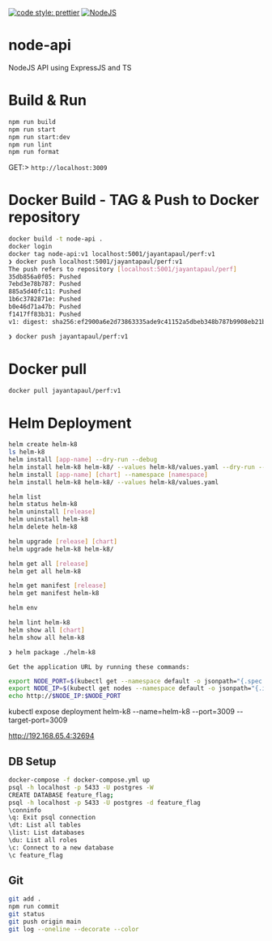 [![code style: prettier](https://img.shields.io/badge/code_style-prettier-ff69b4.svg?style=flat-square)](https://github.com/prettier/prettier)
[![NodeJS](https://img.shields.io/badge/nodejs-nodejs.svg?style=flat-square)](https://nodejs.org/en/docs)

# node-api

NodeJS API using ExpressJS and TS

# Build & Run

```bash
npm run build
npm run start
npm run start:dev
npm run lint
npm run format

```

GET:> `http://localhost:3009`

# Docker Build - TAG & Push to Docker repository

```bash
docker build -t node-api .
docker login
docker tag node-api:v1 localhost:5001/jayantapaul/perf:v1
❯ docker push localhost:5001/jayantapaul/perf:v1
The push refers to repository [localhost:5001/jayantapaul/perf]
35db856a0f05: Pushed
7ebd3e78b787: Pushed
885a5d40fc11: Pushed
1b6c3782871e: Pushed
b0e46d71a47b: Pushed
f1417ff83b31: Pushed
v1: digest: sha256:ef2900a6e2d73863335ade9c41152a5dbeb348b787b9908eb21b162e9067eae2 size: 1576

❯ docker push jayantapaul/perf:v1
```

# Docker pull

```bash
docker pull jayantapaul/perf:v1

```

# Helm Deployment

```bash
helm create helm-k8
ls helm-k8
helm install [app-name] --dry-run --debug
helm install helm-k8 helm-k8/ --values helm-k8/values.yaml --dry-run --debug
helm install [app-name] [chart] --namespace [namespace]
helm install helm-k8 helm-k8/ --values helm-k8/values.yaml

helm list
helm status helm-k8
helm uninstall [release]
helm uninstall helm-k8
helm delete helm-k8

helm upgrade [release] [chart]
helm upgrade helm-k8 helm-k8/

helm get all [release]
helm get all helm-k8

helm get manifest [release]
helm get manifest helm-k8

helm env

helm lint helm-k8
helm show all [chart]
helm show all helm-k8

❯ helm package ./helm-k8

```

`Get the application URL by running these commands:`

```bash
export NODE_PORT=$(kubectl get --namespace default -o jsonpath="{.spec.ports[0].nodePort}" services helm-k8)
export NODE_IP=$(kubectl get nodes --namespace default -o jsonpath="{.items[0].status.addresses[0].address}")
echo http://$NODE_IP:$NODE_PORT
```

kubectl expose deployment helm-k8 --name=helm-k8 --port=3009 --target-port=3009

http://192.168.65.4:32694

## DB Setup

```bash
docker-compose -f docker-compose.yml up
psql -h localhost -p 5433 -U postgres -W
CREATE DATABASE feature_flag;
psql -h localhost -p 5433 -U postgres -d feature_flag
\conninfo
\q: Exit psql connection
\dt: List all tables
\list: List databases
\du: List all roles
\c: Connect to a new database
\c feature_flag

```

## Git

```bash
git add .
npm run commit
git status
git push origin main
git log --oneline --decorate --color
```
